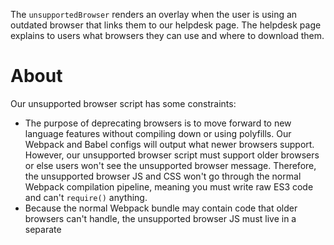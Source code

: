 The `unsupportedBrowser` renders an overlay when the user is using an outdated browser that links them to our helpdesk page. The helpdesk page explains to users what browsers they can use and where to download them.

# About

Our unsupported browser script has some constraints:

* The purpose of deprecating browsers is to move forward to new language features without compiling down or using polyfills. Our Webpack and Babel configs will output what newer browsers support. However, our unsupported browser script must support older browsers or else users won't see the unsupported browser message. Therefore, the unsupported browser JS and CSS won't go through the normal Webpack compilation pipeline, meaning you must write raw ES3 code and can't `require()` anything.
* Because the normal Webpack bundle may contain code that older browsers can't handle, the unsupported browser JS must live in a separate <script> tag to ensure the code will get evaluated. Otherwise, other app code might crash and prevent the unsupported browser code from running.

Given these constraints, the implementation plan is as follows:

* Write raw ES3 and CSS
* Determine which browsers to block via [browserslist](https://github.com/ai/browserslist), configured via each site's `package.json`. Provide a default set of browsers to block.

# Current usage

`index.html.ejs` adds the script tags to run browser sniffing code from browser-update.org.
`entry.js.val` adds our custom styles for the browser blocking banner
